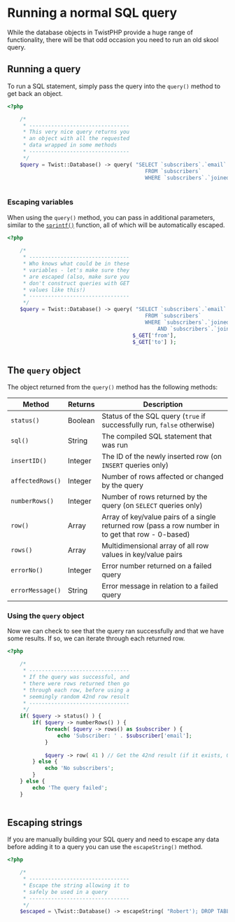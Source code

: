 # Running a normal SQL query

While the database objects in TwistPHP provide a huge range of functionality, there will be that odd occasion you need to run an old skool query.

## Running a query

To run a SQL statement, simply pass the query into the `query()` method to get back an object.

```php
<?php

    /*
     * --------------------------------
     * This very nice query returns you
     * an object with all the requested
     * data wrapped in some methods
     * --------------------------------
     */
    $query = Twist::Database() -> query( "SELECT `subscribers`.`email`
                                            FROM `subscribers`
                                            WHERE `subscribers`.`joined` >= '2014-01-01'" );
    
```

### Escaping variables

When using the `query()` method, you can pass in additional parameters, similar to the [`sprintf()`](http://php.net/manual/en/function.sprintf.php) function, all of which will be automatically escaped.

```php
<?php
    
    /*
     * --------------------------------
     * Who knows what could be in these
     * variables - let's make sure they
     * are escaped (also, make sure you
     * don't construct queries with GET
     * values like this!)
     * --------------------------------
     */
    $query = Twist::Database() -> query( "SELECT `subscribers`.`email`
                                            FROM `subscribers`
                                            WHERE `subscribers`.`joined` >= '%s'
                                                AND `subscribers`.`joined` < '%s'",
                                        $_GET['from'],
                                        $_GET['to'] );
    
```

## The `query` object

The object returned from the `query()` method has the following methods:

| Method           | Returns | Description                                                                                        |
| ---------------- | ------- | -------------------------------------------------------------------------------------------------- |
| `status()`       | Boolean | Status of the SQL query (`true` if successfully run, `false` otherwise)                            |
| `sql()`          | String  | The compiled SQL statement that was run                                                            |
| `insertID()`     | Integer | The ID of the newly inserted row (on `INSERT` queries only)                                        |
| `affectedRows()` | Integer | Number of rows affected or changed by the query                                                    |
| `numberRows()`   | Integer | Number of rows returned by the query (on `SELECT` queries only)                                    |
| `row()`          | Array   | Array of key/value pairs of a single returned row (pass a row number in to get that row - 0-based) |
| `rows()`         | Array   | Multidimensional array of all row values in key/value pairs                                        |
| `errorNo()`      | Integer | Error number returned on a failed query                                                            |
| `errorMessage()` | String  | Error message in relation to a failed query                                                        |


### Using the `query` object

Now we can check to see that the query ran successfully and that we have some results. If so, we can iterate through each returned row.

```php
<?php

    /*
     * --------------------------------
     * If the query was successful, and
     * there were rows returned then go
     * through each row, before using a
     * seemingly random 42nd row result
     * --------------------------------
     */
    if( $query -> status() ) {
        if( $query -> numberRows() ) {
            foreach( $query -> rows() as $subscriber ) {
                echo 'Subscriber: ' . $subscriber['email'];
            }
            
            $query -> row( 41 ) // Get the 42nd result (if it exists, 0-based array)
        } else {
            echo 'No subscribers';
        }
    } else {
        echo 'The query failed';
    }
    
```

## Escaping strings

If you are manually building your SQL query and need to escape any data before adding it to a query you can use the `escapeString()` method.

```php
<?php

    /*
     * --------------------------------
     * Escape the string allowing it to
     * safely be used in a query
     * --------------------------------
     */
    $escaped = \Twist::Database() -> escapeString( "Robert'); DROP TABLE Students;--" ); // Little Bobby Tables
    
```